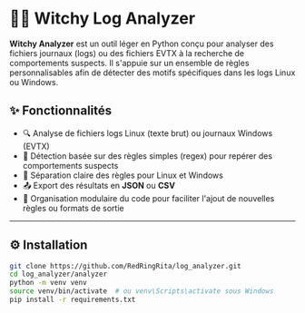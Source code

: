 # 🧙‍♀️ Witchy Log Analyzer

**Witchy Analyzer** est un outil léger en Python conçu pour analyser des fichiers journaux (logs) ou des fichiers EVTX à la recherche de comportements suspects. Il s'appuie sur un ensemble de règles personnalisables afin de détecter des motifs spécifiques dans les logs Linux ou Windows.

## ✨ Fonctionnalités

- 🔍 Analyse de fichiers logs Linux (texte brut) ou journaux Windows (EVTX)
- 📜 Détection basée sur des règles simples (regex) pour repérer des comportements suspects
- 🧠 Séparation claire des règles pour Linux et Windows
- 📤 Export des résultats en **JSON** ou **CSV**
- 📁 Organisation modulaire du code pour faciliter l'ajout de nouvelles règles ou formats de sortie

---

## ⚙️ Installation

```bash
git clone https://github.com/RedRingRita/log_analyzer.git
cd log_analyzer/analyzer
python -m venv venv
source venv/bin/activate  # ou venv\Scripts\activate sous Windows
pip install -r requirements.txt

